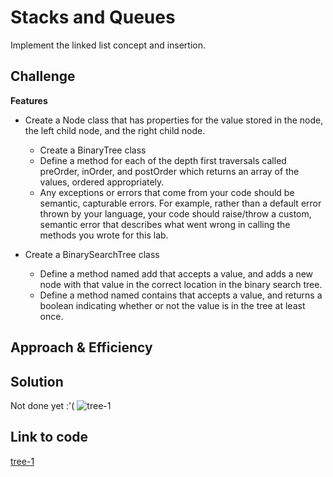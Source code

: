 # Stacks and Queues
Implement the linked list concept and insertion.

## Challenge

**Features**
  - Create a Node class that has properties for the value stored in the node, the left child node, and the right child node.
    * Create a BinaryTree class
    * Define a method for each of the depth first traversals called preOrder, inOrder, and postOrder which returns an array of the values, ordered appropriately.
    * Any exceptions or errors that come from your code should be semantic, capturable errors. For example, rather than a default error thrown by your language, your code should raise/throw a custom, semantic error that describes what went wrong in calling the methods you wrote for this lab.

 - Create a BinarySearchTree class
   * Define a method named add that accepts a value, and adds a new node with that value in the correct location in the binary search tree.
   * Define a method named contains that accepts a value, and returns a boolean indicating whether or not the value is in the tree at least once.


## Approach & Efficiency


## Solution
Not done yet :'(
![tree-1]()


## Link to code
[tree-1](./tree.js)
